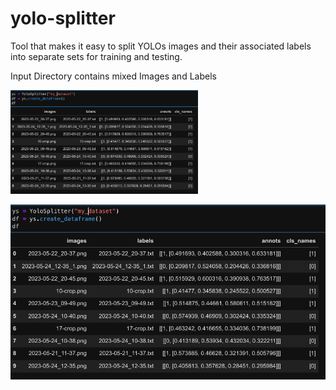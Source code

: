 # yolo-splitter
Tool that makes it easy to split YOLOs images and their associated labels into separate sets for training and testing.

Input Directory contains mixed Images and Labels

<img src="assets/dataframe.png" width="300"/>

![mixed!](assets/dataframe.png)
